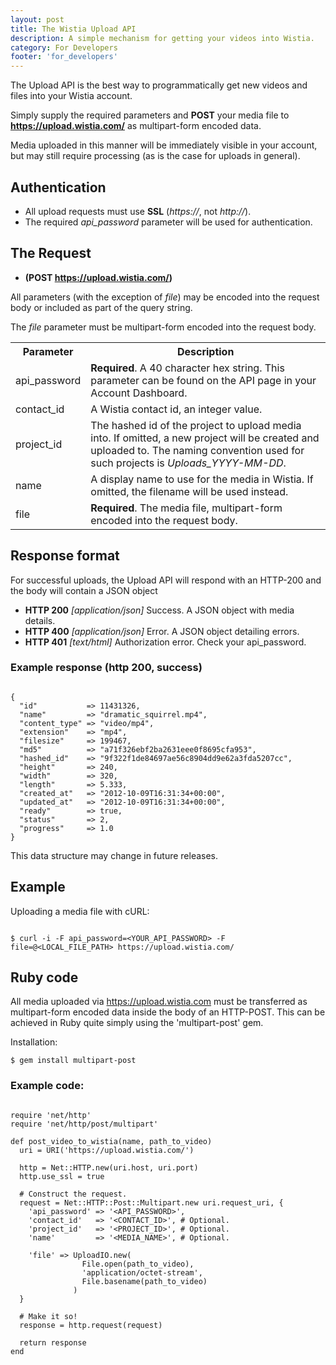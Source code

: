 ```yaml
---
layout: post
title: The Wistia Upload API
description: A simple mechanism for getting your videos into Wistia.
category: For Developers
footer: 'for_developers'
---
```


The Upload API is the best way to programmatically get new videos and files
into your Wistia account.

Simply supply the required parameters and **POST** your media file to
**https://upload.wistia.com/** as multipart-form encoded data.

Media uploaded in this manner will be immediately visible in your account, but
may still require processing (as is the case for uploads in general).


## Authentication

* All upload requests must use **SSL** (*https://*, not *http://*).
* The required *api_password* parameter will be used for authentication.

## The Request

* **(POST https://upload.wistia.com/)**

All parameters (with the exception of *file*) may be encoded into the request
body or included as part of the query string.

The *file* parameter must be multipart-form encoded into the request body.

<div><table>
  <tr>
    <th>Parameter</th><th> Description </th>
  </tr>
  <tr>
    <td> api_password </td>
    <td> 
    <b>Required</b>. A 40 character hex string. This parameter can be found on
    the API page in your Account Dashboard.
    </td>
  </tr>
  <tr>
    <td> contact_id </td>
    <td> 
    A Wistia contact id, an integer value.
    </td>
  </tr>
  <tr>
    <td> project_id </td>
    <td> 
    The hashed id of the project to upload media into. If omitted, a new
    project will be created and uploaded to. The naming convention used for
    such projects is <i>Uploads_YYYY-MM-DD</i>.
    </td>
  </tr>
  <tr>
    <td> name </td>
    <td> 
    A display name to use for the media in Wistia. If omitted, the filename
    will be used instead.
    </td>
  </tr>
  <tr>
    <td> file </td>
    <td> 
    <b>Required</b>. The media file, multipart-form encoded into the request
    body.
    </td>
  </tr>
</table></div>



## Response format

For successful uploads, the Upload API will respond with an HTTP-200 and the
body will contain a JSON object 

  * **HTTP 200** *[application/json]* Success. A JSON object with media details.
  * **HTTP 400** *[application/json]* Error. A JSON object detailing errors.
  * **HTTP 401** *[text/html]* Authorization error. Check your api_password.


### Example response (http 200, success)

<pre><code class="language-json">
{
  "id"           => 11431326,
  "name"         => "dramatic_squirrel.mp4",
  "content_type" => "video/mp4",
  "extension"    => "mp4",
  "filesize"     => 199467,
  "md5"          => "a71f326ebf2ba2631eee0f8695cfa953",
  "hashed_id"    => "9f322f1de84697ae56c8904dd9e62a3fda5207cc",
  "height"       => 240, 
  "width"        => 320, 
  "length"       => 5.333,
  "created_at"   => "2012-10-09T16:31:34+00:00",
  "updated_at"   => "2012-10-09T16:31:34+00:00",
  "ready"        => true,
  "status"       => 2,
  "progress"     => 1.0
}
</code></pre>

This data structure may change in future releases.

## Example

Uploading a media file with cURL:
<pre><code class='language-markup'>
$ curl -i -F api_password=&lt;YOUR_API_PASSWORD&gt; -F file=@&lt;LOCAL_FILE_PATH&gt; https://upload.wistia.com/
</code></pre>

## Ruby code

All media uploaded via https://upload.wistia.com must be transferred as
multipart-form encoded data inside the body of an HTTP-POST. This can be
achieved in Ruby quite simply using the 'multipart-post' gem.

Installation:

<pre><code class="language-vim">$ gem install multipart-post</code></pre>

### Example code:
<pre><code class="language-ruby">
require 'net/http'
require 'net/http/post/multipart'

def post_video_to_wistia(name, path_to_video)
  uri = URI('https://upload.wistia.com/')

  http = Net::HTTP.new(uri.host, uri.port)
  http.use_ssl = true

  # Construct the request.
  request = Net::HTTP::Post::Multipart.new uri.request_uri, {
    'api_password' =&gt; '&lt;API_PASSWORD&gt;',
    'contact_id'   =&gt; '&lt;CONTACT_ID&gt;', # Optional.
    'project_id'   =&gt; '&lt;PROJECT_ID&gt;', # Optional.
    'name'         =&gt; '&lt;MEDIA_NAME&gt;', # Optional.

    'file' =&gt; UploadIO.new(
                File.open(path_to_video),
                'application/octet-stream',
                File.basename(path_to_video)
              )
  }

  # Make it so!
  response = http.request(request)

  return response
end
</code></pre>
